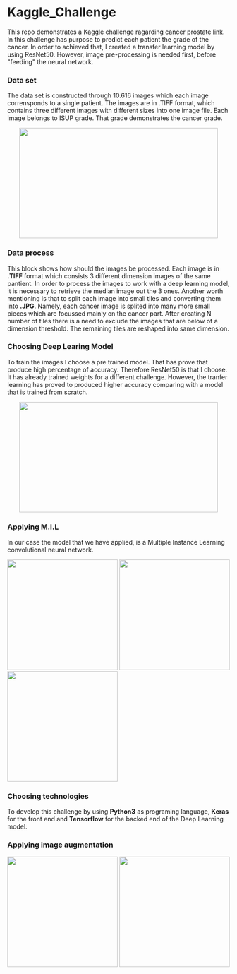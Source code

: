 # Kaggle_Challenge

This repo demonstrates a Kaggle challenge ragarding cancer prostate [link](https://www.kaggle.com/c/prostate-cancer-grade-assessment). In this challenge has purpose to predict each patient the grade of the cancer. In order to achieved that, I created a transfer learning model by using ResNet50. However, image pre-processing is needed first, before "feeding" the neural network. 


### Data set

The data set is constructed through 10.616 images which each image corrensponds to a single patient. The images are in .TIFF format, which contains three different images with different sizes into one image file. Each image belongs to ISUP grade. That grade demonstrates the cancer grade. 

<p align="center"> 
<img src="https://github.com/BardisRenos/Kaggle_Challenge/blob/master/img.JPG" width="450" height="250" style=centerme>
</p>

### Data process 

This block shows how should the images be processed. Each image is in **.TIFF** format which consists 3 different dimension images of the same pantient. In order to process the images to work with a deep learning model, it is necessary to retrieve the median image out the 3 ones. Another worth mentioning is that to split each image into small tiles and converting them into **.JPG**. Namely, each cancer image is splited into many more small pieces which are focussed mainly on the cancer part. After creating N number of tiles there is a need to exclude the images that are below of a dimension threshold. The remaining tiles are reshaped into same dimension. 

### Choosing Deep Learing Model

To train the images I choose a pre trained model. That has prove that produce high percentage of accuracy. Therefore ResNet50 is that I choose. It has already trained weights for a different challenge. However, the tranfer learning has proved to produced higher accuracy comparing with a model that is trained from scratch.

<p align="center"> 
<img src= "https://github.com/BardisRenos/Kaggle_Challenge/blob/master/ResNet.png" width="450" height="250" style=centerme>
</p>


### Applying M.I.L
In our case the model that we have applied, is a Multiple Instance Learning convolutional neural network. 

<img src= "https://github.com/BardisRenos/Kaggle_Challenge/blob/master/0a6c5a120961974a7dae8cf11245ff73_Image122.jpg" width="250"/> <img src= "https://github.com/BardisRenos/Kaggle_Challenge/blob/master/0a6c5a120961974a7dae8cf11245ff73_Image23.jpg" width="250"/> <img src= "https://github.com/BardisRenos/Kaggle_Challenge/blob/master/0a6c5a120961974a7dae8cf11245ff73_Image98.jpg" height="250"/>


### Choosing technologies

To develop this challenge by using **Python3** as programing language, **Keras** for the front end and **Tensorflow** for the backed end of the Deep Learning model. 


### Applying image augmentation 

<img src= "https://github.com/BardisRenos/Kaggle_Challenge/blob/master/imageAug.jpg" width="250"/> <img src= "https://github.com/BardisRenos/Kaggle_Challenge/blob/master/imageAug.png" width="250"/>

